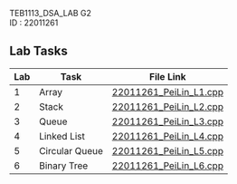 TEB1113_DSA_LAB G2  
ID : 22011261

## Lab Tasks

| Lab | Task     | File Link |
|-----|----------|-----------|
| 1   | Array    | [22011261_PeiLin_L1.cpp](./22011261_PeiLin_L1.cpp) |
| 2   | Stack    | [22011261_PeiLin_L2.cpp](./22011261_PeiLin_L2.cpp) |
| 3   | Queue    | [22011261_PeiLin_L3.cpp](./22011261_PeiLin_L3.cpp) |
| 4   | Linked List | [22011261_PeiLin_L4.cpp](./22011261_PeiLin_L4.cpp) |
| 5   | Circular Queue | [22011261_PeiLin_L5.cpp](./22011261_PeiLin_L5.cpp) |
| 6   | Binary Tree | [22011261_PeiLin_L6.cpp](./22011261_PeiLin_L6.cpp) |

